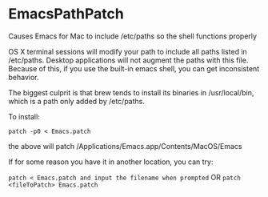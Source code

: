 # EmacsPathPatch
Causes Emacs for Mac to include /etc/paths so the shell functions properly

OS X terminal sessions will modify your path to include all paths listed in /etc/paths.
Desktop applications will not augment the paths with this file.
Because of this, if you use the built-in emacs shell, you can get inconsistent behavior.

The biggest culprit is that brew tends to install its binaries in /usr/local/bin,
which is a path only added by /etc/paths.

To install:

```patch -p0 < Emacs.patch```

the above will patch /Applications/Emacs.app/Contents/MacOS/Emacs

If for some reason you have it in another location, you can try:

```patch < Emacs.patch and input the filename when prompted```
OR
```patch <fileToPatch> Emacs.patch```
